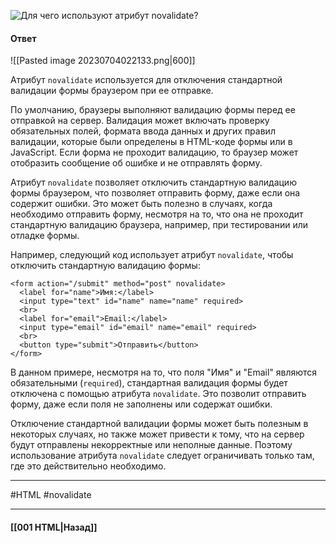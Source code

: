 ![Для чего используют атрибут `novalidate`?](https://youtu.be/trriSYNrHw4?t=451)

#### Ответ

![[Pasted image 20230704022133.png|600]]

Атрибут `novalidate` используется для отключения стандартной валидации формы браузером при ее отправке.

По умолчанию, браузеры выполняют валидацию формы перед ее отправкой на сервер. Валидация может включать проверку обязательных полей, формата ввода данных и других правил валидации, которые были определены в HTML-коде формы или в JavaScript. Если форма не проходит валидацию, то браузер может отобразить сообщение об ошибке и не отправлять форму.

Атрибут `novalidate` позволяет отключить стандартную валидацию формы браузером, что позволяет отправить форму, даже если она содержит ошибки. Это может быть полезно в случаях, когда необходимо отправить форму, несмотря на то, что она не проходит стандартную валидацию браузера, например, при тестировании или отладке формы.

Например, следующий код использует атрибут `novalidate`, чтобы отключить стандартную валидацию формы:

```
<form action="/submit" method="post" novalidate>
  <label for="name">Имя:</label>
  <input type="text" id="name" name="name" required>
  <br>
  <label for="email">Email:</label>
  <input type="email" id="email" name="email" required>
  <br>
  <button type="submit">Отправить</button>
</form>
```

В данном примере, несмотря на то, что поля "Имя" и "Email" являются обязательными (`required`), стандартная валидация формы будет отключена с помощью атрибута `novalidate`. Это позволит отправить форму, даже если поля не заполнены или содержат ошибки.

Отключение стандартной валидации формы может быть полезным в некоторых случаях, но также может привести к тому, что на сервер будут отправлены некорректные или неполные данные. Поэтому использование атрибута `novalidate` следует ограничивать только там, где это действительно необходимо.

___
#HTML #novalidate

___

#### [[001 HTML|Назад]]